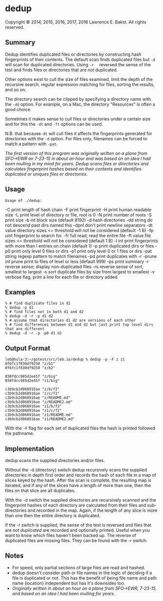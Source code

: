 dedup
=====
Copyright © 2014, 2015, 2016, 2017, 2018 Lawrence E. Bakst. All rights reserved.  

Summary
-------
Dedup identifies duplicated files or directories by constructing hash fingerprints of their contents. The default scan finds duplicated files but `-d` will scan for duplicated directories. Using `-r	` reversed the sense of the test and finds files or directories that are *not* duplicated.

Other options exist to cull the size of files examined, limit the depth of the recursive search, regular expression matching for files, sorting the results, and so on.

The directory search can be clipped by specifying a directory name with the `-dd` option. For example, on a Mac, the directory "Resources" is often a good choice.

Sometimes it makes sense to cull files or directories under a certain size and for this the `-dt` and `-ft` options can be used.

N.B. that because`-dt` will cull files it affects the fingerprints generated for directories with the `-d` option. For files only, filenames can be forced to match a pattern with `-pat`.

*The first version of this program was originally written on a plane from SFO->EWR on 7-23-15 in about an hour and was based on an idea I had been mulling in my mind for years. Dedup scans files or directories and calculates fingerprint hashes based on their contents and identifies duplicated or uniques files or directories.*

Usage
-----

	Usage of ./dedup:
  -C	print length of hash chain
  -F	print fingerprint
  -H	print human readable size
  -L	print level of directory or file, root is 0
  -N	print number of roots
  -S	print size
  -b int
    	block size (default 8192)
  -d	hash directories
  -dd string
    	do not descend past dirs named this
  -dpnl
    	don't print newline separators
  -dt value
    	directory sizes <= threshold will not be considered (default -1 B)
  -fp uint
    	fingerprint to search for.
  -fr
    	full read; read the entire file
  -ft value
    	file sizes <= threshold will not be considered (default 1 B)
  -l int
    	print fingerprints with more than l entries on chain (default 1)
  -p	print duplicated dirs or files
  -p0
    	print only level 0 files or dirs
  -p1
    	print only level 0 or 1 files or dirs
  -pat string
    	regexp pattern to match filenames
  -pd
    	print duplicates with -r
  -prune int
    	prune print to files of level or less (default 999)
  -ps
    	print summary
  -r	reverse sense; display non-duplicated files
  -rs
    	reverse sense of sort, smallest to largest
  -s	sort duplicate files by size from largest to smallest
  -v	verbose flag, print a line for each file or directory added

Examples
--------
	% # find duplicate files in d1
	% dedup -p d1
	% # find files not in both d1 and d2
	% dedup -d -r -p d1 d2
	% # assume that directories d1 d2 are versions of each other
	% # find differences between d1 and d2 but just print top level dirs that are different
	% dedup -d -r -p -p0 d1 d2

Output Format
-------------
	leb@hula-3:~/gotest/src/leb.io/dedup % dedup -p -F z z1
	0f6fc1f830df9250 "z/b1"
	0f6fc1f830df9250 "z/b2"
	
	858fdcc985d2e45f "z/big"
	858fdcc985d2e45f "z1/big"
	
	c3b9cb2d068916ae "z/b/f2"
	c3b9cb2d068916ae "z/c/f2"
	c3b9cb2d068916ae "z/README.md"
	c3b9cb2d068916ae "z/README2.md"
	c3b9cb2d068916ae "z1/b/f2"
	c3b9cb2d068916ae "z1/c/f2"
	c3b9cb2d068916ae "z1/README.md"
	c3b9cb2d068916ae "z1/README2.md"

With the `-F` flag for each set of duplicated files the hash is printed followed the pathname.

Implementation
--------------
dedup scans the supplied directories and/or files.

Without the -d (directory) switch dedup recursively scans the supplied directories in depth first order and records the hash of each file in a map of slices keyed by the hash. After the scan is complete, the resulting map is iterated, and if any of the slices have a length of more than one, then the files on that slice are all duplicates.

With the -d switch the supplied directories are recursively scanned and the fingerprint hashes of each directory are calculated from their files and sub-directories and recorded in the map. Again, if the length of any slice is more than one then the entire directory is duplicated.

If the -r switch is supplied, the sense of the test is reversed and files that are *not duplicated* are recorded and optionally printed. Useful when you want to know which files haven't been backed up. The reverse of duplicated files are missing files. They can be found with the -r switch.

Notes
-----
* For speed, only partial sections of large files are read and hashed.
* dedup doesn't consider path or file names in the logic of deciding if a file is duplicated or not. This has the benefit of being file name and path name (location) independent but has it's downsides too.
* *Originally written in about an hour on a plane from SFO->EWR, 7-23-15, and based on an idea I had been mulling for years.*



